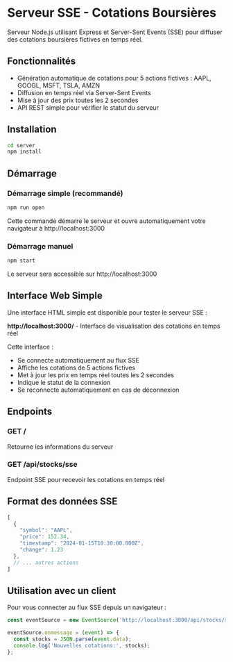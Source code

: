 # Serveur SSE - Cotations Boursières

Serveur Node.js utilisant Express et Server-Sent Events (SSE) pour diffuser des cotations boursières fictives en temps réel.

## Fonctionnalités

- Génération automatique de cotations pour 5 actions fictives : AAPL, GOOGL, MSFT, TSLA, AMZN
- Diffusion en temps réel via Server-Sent Events
- Mise à jour des prix toutes les 2 secondes
- API REST simple pour vérifier le statut du serveur

## Installation

```bash
cd server
npm install
```

## Démarrage

### Démarrage simple (recommandé)
```bash
npm run open
```
Cette commande démarre le serveur et ouvre automatiquement votre navigateur à http://localhost:3000

### Démarrage manuel
```bash
npm start
```
Le serveur sera accessible sur http://localhost:3000

## Interface Web Simple

Une interface HTML simple est disponible pour tester le serveur SSE :

**http://localhost:3000/** - Interface de visualisation des cotations en temps réel

Cette interface :
- Se connecte automatiquement au flux SSE
- Affiche les cotations de 5 actions fictives
- Met à jour les prix en temps réel toutes les 2 secondes
- Indique le statut de la connexion
- Se reconnecte automatiquement en cas de déconnexion

## Endpoints

### GET /
Retourne les informations du serveur

### GET /api/stocks/sse
Endpoint SSE pour recevoir les cotations en temps réel

## Format des données SSE

```javascript
[
  {
    "symbol": "AAPL",
    "price": 152.34,
    "timestamp": "2024-01-15T10:30:00.000Z",
    "change": 1.23
  },
  // ... autres actions
]
```

## Utilisation avec un client

Pour vous connecter au flux SSE depuis un navigateur :

```javascript
const eventSource = new EventSource('http://localhost:3000/api/stocks/sse');

eventSource.onmessage = (event) => {
  const stocks = JSON.parse(event.data);
  console.log('Nouvelles cotations:', stocks);
};
```
